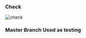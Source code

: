 ### Check

![check](https://github.com/user-attachments/assets/c9243105-3802-4955-8fa5-5bab3b8626dd)

### Master Branch Used as testing
